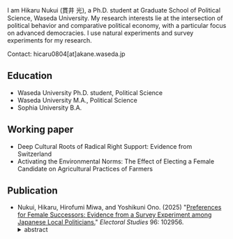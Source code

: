 I am Hikaru Nukui (貫井 光), a Ph.D. student at Graduate School of Political Science, Waseda University. My research interests lie at the intersection of political behavior and comparative political economy, with a particular focus on advanced democracies. I use natural experiments and survey experiments for my research.  

Contact: hicaru0804[at]akane.waseda.jp

## Education
- Waseda University Ph.D. student, Political Science
- Waseda University M.A., Political Science
- Sophia University B.A.

## Working paper
- Deep Cultural Roots of Radical Right Support: Evidence from Switzerland
- Activating the Environmental Norms: The Effect of Electing a Female Candidate on Agricultural Practices of Farmers

## Publication
- Nukui, Hikaru, Hirofumi Miwa, and Yoshikuni Ono. (2025) "[Preferences for Female Successors: Evidence from a Survey Experiment among Japanese Local Politicians.](https://www.sciencedirect.com/science/article/pii/S0261379425000629)" *Electoral Studies* 96: 102956.
  <details>
  <summary>abstract</summary>
  Incumbents often serve as critical gatekeepers in the recruitment of new candidates and may even designate their successors upon retirement. Some existing research indicates that the gender of gatekeepers is likely to affect the recruitment of female candidates, a dynamic of particular concern in countries like Japan, where political offices are predominantly held by men. However, it remains unclear whether the underrepresentation of women stems from male incumbents actively discriminating against female candidates during the recruitment process. Through a survey experiment involving over 7000 elected local politicians in Japan, we examine gender biases in the successor selection process and attitudes toward female candidacy. Contrary to our expectations, the results reveal that local politicians, irrespective of their own gender, are more inclined to nominate women over men as their successors. They also believe that these female candidates would receive support from their local constituencies. These findings suggest that the selection practices of incumbents may not significantly contribute to the underrepresentation of women in politics.
  </details>
